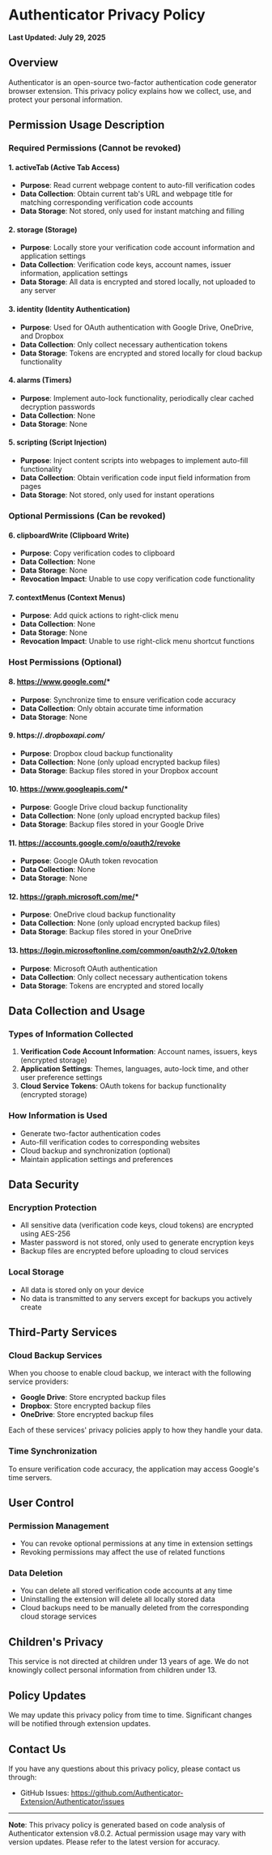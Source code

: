 # Authenticator Privacy Policy

**Last Updated: July 29, 2025**

## Overview

Authenticator is an open-source two-factor authentication code generator browser extension. This privacy policy explains how we collect, use, and protect your personal information.

## Permission Usage Description

### Required Permissions (Cannot be revoked)

#### 1. activeTab (Active Tab Access)
- **Purpose**: Read current webpage content to auto-fill verification codes
- **Data Collection**: Obtain current tab's URL and webpage title for matching corresponding verification code accounts
- **Data Storage**: Not stored, only used for instant matching and filling

#### 2. storage (Storage)
- **Purpose**: Locally store your verification code account information and application settings
- **Data Collection**: Verification code keys, account names, issuer information, application settings
- **Data Storage**: All data is encrypted and stored locally, not uploaded to any server

#### 3. identity (Identity Authentication)
- **Purpose**: Used for OAuth authentication with Google Drive, OneDrive, and Dropbox
- **Data Collection**: Only collect necessary authentication tokens
- **Data Storage**: Tokens are encrypted and stored locally for cloud backup functionality

#### 4. alarms (Timers)
- **Purpose**: Implement auto-lock functionality, periodically clear cached decryption passwords
- **Data Collection**: None
- **Data Storage**: None

#### 5. scripting (Script Injection)
- **Purpose**: Inject content scripts into webpages to implement auto-fill functionality
- **Data Collection**: Obtain verification code input field information from pages
- **Data Storage**: Not stored, only used for instant operations

### Optional Permissions (Can be revoked)

#### 6. clipboardWrite (Clipboard Write)
- **Purpose**: Copy verification codes to clipboard
- **Data Collection**: None
- **Data Storage**: None
- **Revocation Impact**: Unable to use copy verification code functionality

#### 7. contextMenus (Context Menus)
- **Purpose**: Add quick actions to right-click menu
- **Data Collection**: None
- **Data Storage**: None
- **Revocation Impact**: Unable to use right-click menu shortcut functions

### Host Permissions (Optional)

#### 8. https://www.google.com/*
- **Purpose**: Synchronize time to ensure verification code accuracy
- **Data Collection**: Only obtain accurate time information
- **Data Storage**: None

#### 9. https://*.dropboxapi.com/*
- **Purpose**: Dropbox cloud backup functionality
- **Data Collection**: None (only upload encrypted backup files)
- **Data Storage**: Backup files stored in your Dropbox account

#### 10. https://www.googleapis.com/*
- **Purpose**: Google Drive cloud backup functionality
- **Data Collection**: None (only upload encrypted backup files)
- **Data Storage**: Backup files stored in your Google Drive

#### 11. https://accounts.google.com/o/oauth2/revoke
- **Purpose**: Google OAuth token revocation
- **Data Collection**: None
- **Data Storage**: None

#### 12. https://graph.microsoft.com/me/*
- **Purpose**: OneDrive cloud backup functionality
- **Data Collection**: None (only upload encrypted backup files)
- **Data Storage**: Backup files stored in your OneDrive

#### 13. https://login.microsoftonline.com/common/oauth2/v2.0/token
- **Purpose**: Microsoft OAuth authentication
- **Data Collection**: Only collect necessary authentication tokens
- **Data Storage**: Tokens are encrypted and stored locally

## Data Collection and Usage

### Types of Information Collected
1. **Verification Code Account Information**: Account names, issuers, keys (encrypted storage)
2. **Application Settings**: Themes, languages, auto-lock time, and other user preference settings
3. **Cloud Service Tokens**: OAuth tokens for backup functionality (encrypted storage)

### How Information is Used
- Generate two-factor authentication codes
- Auto-fill verification codes to corresponding websites
- Cloud backup and synchronization (optional)
- Maintain application settings and preferences

## Data Security

### Encryption Protection
- All sensitive data (verification code keys, cloud tokens) are encrypted using AES-256
- Master password is not stored, only used to generate encryption keys
- Backup files are encrypted before uploading to cloud services

### Local Storage
- All data is stored only on your device
- No data is transmitted to any servers except for backups you actively create

## Third-Party Services

### Cloud Backup Services
When you choose to enable cloud backup, we interact with the following service providers:
- **Google Drive**: Store encrypted backup files
- **Dropbox**: Store encrypted backup files
- **OneDrive**: Store encrypted backup files

Each of these services' privacy policies apply to how they handle your data.

### Time Synchronization
To ensure verification code accuracy, the application may access Google's time servers.

## User Control

### Permission Management
- You can revoke optional permissions at any time in extension settings
- Revoking permissions may affect the use of related functions

### Data Deletion
- You can delete all stored verification code accounts at any time
- Uninstalling the extension will delete all locally stored data
- Cloud backups need to be manually deleted from the corresponding cloud storage services

## Children's Privacy

This service is not directed at children under 13 years of age. We do not knowingly collect personal information from children under 13.

## Policy Updates

We may update this privacy policy from time to time. Significant changes will be notified through extension updates.

## Contact Us

If you have any questions about this privacy policy, please contact us through:
- GitHub Issues: https://github.com/Authenticator-Extension/Authenticator/issues

---

**Note**: This privacy policy is generated based on code analysis of Authenticator extension v8.0.2. Actual permission usage may vary with version updates. Please refer to the latest version for accuracy. 